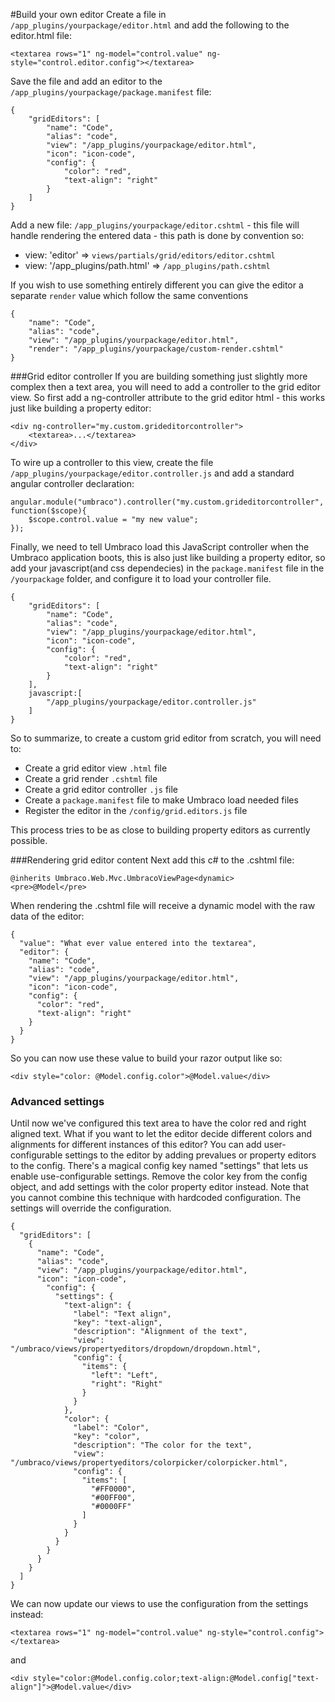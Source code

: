 #Build your own editor
Create a file in `/app_plugins/yourpackage/editor.html` and add the following to the editor.html file: 

    <textarea rows="1" ng-model="control.value" ng-style="control.editor.config"></textarea>

Save the file and add an editor to the `/app_plugins/yourpackage/package.manifest` file:

    {
        "gridEditors": [
            "name": "Code",
            "alias": "code",
            "view": "/app_plugins/yourpackage/editor.html",
            "icon": "icon-code",
            "config": {
                "color": "red",
                "text-align": "right"
            }
        ]
    }

Add a new file: `/app_plugins/yourpackage/editor.cshtml` - this file will handle rendering the entered data  - this path is done by convention so: 

- view: 'editor' => `views/partials/grid/editors/editor.cshtml`
- view: '/app_plugins/path.html' => `/app_plugins/path.cshtml`

If you wish to use something entirely different you can give the editor a separate `render` value which follow the same conventions
    
    {
        "name": "Code",
        "alias": "code",
        "view": "/app_plugins/yourpackage/editor.html",
        "render": "/app_plugins/yourpackage/custom-render.cshtml"
    }

###Grid editor controller
If you are building something just slightly more complex then a text area, you will need to add a controller to the grid editor view. So first add a ng-controller attribute to the grid editor html - this works just like building a property editor: 

    <div ng-controller="my.custom.grideditorcontroller">
        <textarea>...</textarea>
    </div>

To wire up a controller to this view, create the file `/app_plugins/yourpackage/editor.controller.js` and add a standard angular controller declaration: 

    angular.module("umbraco").controller("my.custom.grideditorcontroller", function($scope){
        $scope.control.value = "my new value";
    });

Finally, we need to tell Umbraco load this JavaScript controller when the Umbraco application boots, this is also just like building a property editor, so add your javascript(and css dependecies) in the `package.manifest` file in the `/yourpackage` folder, and configure it to load your controller file. 

    {
        "gridEditors": [
            "name": "Code",
            "alias": "code",
            "view": "/app_plugins/yourpackage/editor.html",
            "icon": "icon-code",
            "config": {
                "color": "red",
                "text-align": "right"
            }
        ],
        javascript:[
            "/app_plugins/yourpackage/editor.controller.js"
        ]
    }

So to summarize, to create a custom grid editor from scratch, you will need to: 

- Create a grid editor view `.html` file
- Create a grid render `.cshtml` file
- Create a grid editor controller `.js` file
- Create a `package.manifest` file to make Umbraco load needed files
- Register the editor in the `/config/grid.editors.js` file

This process tries to be as close to building property editors as currently possible.


###Rendering grid editor content 
Next add this c# to the .cshtml file: 

    @inherits Umbraco.Web.Mvc.UmbracoViewPage<dynamic>
    <pre>@Model</pre>

When rendering the .cshtml file will receive a dynamic model with the raw data of the editor:

    {
      "value": "What ever value entered into the textarea",
      "editor": {
        "name": "Code",
        "alias": "code",
        "view": "/app_plugins/yourpackage/editor.html",
        "icon": "icon-code",
        "config": {
          "color": "red",
          "text-align": "right"
        }
      }
    }

So you can now use these value to build your razor output like so:

    <div style="color: @Model.config.color">@Model.value</div>

### Advanced settings

Until now we've configured this text area to have the color red and right aligned text. What if you want to let the editor decide different colors and alignments for different instances of this editor? You can add user-configurable settings to the editor by adding prevalues or property editors to the config. There's a magical config key named "settings" that lets us enable use-configurable settings. Remove the color key from the config object, and add settings with the color property editor instead. Note that you cannot combine this technique with hardcoded configuration. The settings will override the configuration.

    {
      "gridEditors": [
        {
          "name": "Code",
          "alias": "code",
          "view": "/app_plugins/yourpackage/editor.html",
          "icon": "icon-code",
            "config": {
              "settings": {
                "text-align": {
                  "label": "Text align",
                  "key": "text-align",
                  "description": "Alignment of the text",
                  "view": "/umbraco/views/propertyeditors/dropdown/dropdown.html",
                  "config": {
                    "items": {
                      "left": "Left",
                      "right": "Right"
                    }
                  }
                },
                "color": {
                  "label": "Color",
                  "key": "color",
                  "description": "The color for the text",
                  "view": "/umbraco/views/propertyeditors/colorpicker/colorpicker.html",
                  "config": {
                    "items": [
                      "#FF0000",
                      "#00FF00",
                      "#0000FF"
                    ]
                  }
                }
              }
            }
          }
        }
      ]
    }

We can now update our views to use the configuration from the settings instead:

    <textarea rows="1" ng-model="control.value" ng-style="control.config"></textarea>

and

    <div style="color:@Model.config.color;text-align:@Model.config["text-align"]">@Model.value</div>
